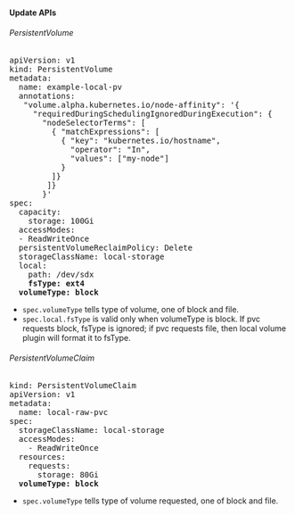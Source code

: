 
#### Update APIs

###### PersistentVolume

<pre>
apiVersion: v1
kind: PersistentVolume
metadata:
  name: example-local-pv
  annotations:
   "volume.alpha.kubernetes.io/node-affinity": '{
     "requiredDuringSchedulingIgnoredDuringExecution": {
       "nodeSelectorTerms": [
         { "matchExpressions": [
           { "key": "kubernetes.io/hostname",
             "operator": "In",
             "values": ["my-node"]
           }
         ]}
        ]}
       }'
spec:
  capacity:
    storage: 100Gi
  accessModes:
  - ReadWriteOnce
  persistentVolumeReclaimPolicy: Delete
  storageClassName: local-storage
  local:
    path: /dev/sdx
    <b>fsType: ext4</b>
  <b>volumeType: block</b>
</pre>

- `spec.volumeType` tells type of volume, one of block and file.
- `spec.local.fsType` is valid only when volumeType is block. If pvc requests block,
  fsType is ignored; if pvc requests file, then local volume plugin will format it
  to fsType.

###### PersistentVolumeClaim

<pre>
kind: PersistentVolumeClaim
apiVersion: v1
metadata:
  name: local-raw-pvc
spec:
  storageClassName: local-storage
  accessModes:
    - ReadWriteOnce
  resources:
    requests:
      storage: 80Gi
  <b>volumeType: block</b>
</pre>

- `spec.volumeType` tells type of volume requested, one of block and file.

